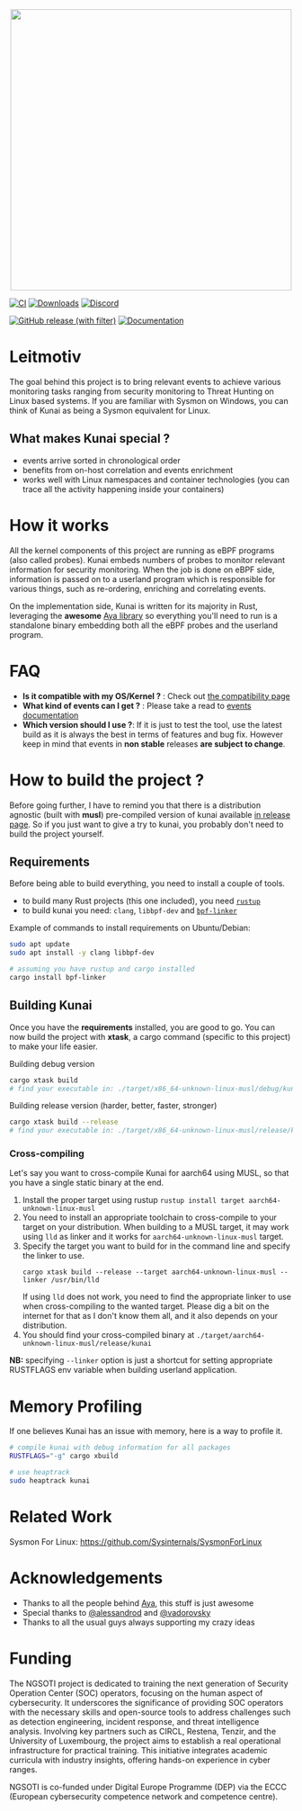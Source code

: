 <div align="center"><img src="assets/logo.svg" width="500"/></div>

[![CI](https://img.shields.io/github/actions/workflow/status/0xrawsec/kunai/ci.yml?style=for-the-badge)](https://github.com/0xrawsec/kunai/actions/workflows/ci.yml)
[![Downloads](https://img.shields.io/github/downloads/0xrawsec/kunai/total.svg?style=for-the-badge)]()
[![Discord](https://img.shields.io/badge/Discord-chat-5865F2?style=for-the-badge&logo=discord)](https://discord.com/invite/AUMaBvHvNU)

[![GitHub release (with filter)](https://img.shields.io/github/v/release/0xrawsec/kunai?style=for-the-badge&label=stable&color=green)](https://github.com/0xrawsec/kunai/releases/latest)
[![Documentation](https://img.shields.io/badge/docs-stable-blue.svg?style=for-the-badge&logo=docsdotrs)](https://why.kunai.rocks)

<!--
[![GitHub Latest Release](https://img.shields.io/github/v/release/kunai-project/kunai?include_prereleases&style=for-the-badge)](https://github.com/kunai-project/kunai/releases)
[![Documentation](https://img.shields.io/badge/docs-latest-orange.svg?style=for-the-badge&logo=docsdotrs)](https://why.kunai.rocks/docs/next/quickstart)
-->

# Leitmotiv

The goal behind this project is to bring relevant events to achieve 
various monitoring tasks ranging from security monitoring to Threat Hunting on 
Linux based systems. If you are familiar with Sysmon on Windows, you can think of Kunai as being a Sysmon equivalent for Linux.

## What makes Kunai special ?

* events arrive sorted in chronological order
* benefits from on-host correlation and events enrichment
* works well with Linux namespaces and container technologies (you can trace all the activity happening inside your containers)

# How it works

All the kernel components of this project are running as eBPF programs (also called probes). Kunai embeds numbers of probes to monitor relevant information for security monitoring. When the job is done on eBPF side, information is passed on to a userland program which is responsible for various things, such as re-ordering, enriching and correlating events.

On the implementation side, Kunai is written for its majority in Rust, leveraging the **awesome** [Aya library](https://github.com/aya-rs/aya) so everything you'll need to run is a standalone binary embedding both all the eBPF probes and the userland program.

# FAQ

* **Is it compatible with my OS/Kernel ?** : Check out [the compatibility page](https://why.kunai.rocks/docs/compatibility)
* **What kind of events can I get ?** : Please take a read to [events documentation](https://why.kunai.rocks/docs/category/kunai---events)
* **Which version should I use ?**: If it is just to test the tool, use the latest build as it is always the best in terms of features and bug fix. However keep in mind that events in **non stable** releases **are subject to change**.

# How to build the project ?

Before going further, I have to remind you that there is a distribution agnostic (built with **musl**) pre-compiled version of kunai available [in release page](https://github.com/0xrawsec/kunai/releases/latest). So if you just want to give a try to kunai, you probably don't need to build the project yourself.

## Requirements

Before being able to build everything, you need to install a couple of tools.

* to build many Rust projects (this one included), you need [`rustup`](https://www.rust-lang.org/tools/install)
* to build kunai you need: `clang`, `libbpf-dev` and [`bpf-linker`](https://github.com/aya-rs/bpf-linker)

Example of commands to install requirements on Ubuntu/Debian:

```bash
sudo apt update
sudo apt install -y clang libbpf-dev

# assuming you have rustup and cargo installed
cargo install bpf-linker
```

## Building Kunai

Once you have the **requirements** installed, you are good to go. You can now build the project with **xtask**, a cargo command (specific to this project) to make your life easier.

Building debug version
```bash
cargo xtask build
# find your executable in: ./target/x86_64-unknown-linux-musl/debug/kunai
```

Building release version (harder, better, faster, stronger)
```bash
cargo xtask build --release
# find your executable in: ./target/x86_64-unknown-linux-musl/release/kunai
```

### Cross-compiling

Let's say you want to cross-compile Kunai for aarch64 using MUSL, so that you have a single static binary at the end.

1. Install the proper target using rustup `rustup install target aarch64-unknown-linux-musl`
2. You need to install an appropriate toolchain to cross-compile to your target on your distribution. When building to a
MUSL target, it may work using `lld` as linker and it works for `aarch64-unknown-linux-musl` target.
3. Specify the target you want to build for in the command line and specify the linker to use.
   ```
   cargo xtask build --release --target aarch64-unknown-linux-musl --linker /usr/bin/lld
   ```
   If using `lld` does not work, you need to find the appropriate linker to use when cross-compiling to the wanted target.
   Please dig a bit on the internet for that as I don't know them all, and it also depends on your distribution.
4. You should find your cross-compiled binary at `./target/aarch64-unknown-linux-musl/release/kunai`

**NB:** specifying `--linker` option is just a shortcut for setting appropriate RUSTFLAGS env variable when building userland
application.

# Memory Profiling

If one believes Kunai has an issue with memory, here is a way to profile it.

```bash
# compile kunai with debug information for all packages
RUSTFLAGS="-g" cargo xbuild

# use heaptrack
sudo heaptrack kunai
```

# Related Work

Sysmon For Linux: https://github.com/Sysinternals/SysmonForLinux

# Acknowledgements

* Thanks to all the people behind [Aya](https://github.com/aya-rs), this stuff is just awesome
* Special thanks to [@alessandrod](https://github.com/alessandrod) and [@vadorovsky](https://github.com/vadorovsky)
* Thanks to all the usual guys always supporting my crazy ideas

# Funding

The NGSOTI project is dedicated to training the next generation of Security Operation Center (SOC) operators, focusing on the human aspect of cybersecurity.
It underscores the significance of providing SOC operators with the necessary skills and open-source tools to address challenges such as detection engineering, 
incident response, and threat intelligence analysis. Involving key partners such as CIRCL, Restena, Tenzir, and the University of Luxembourg, the project aims
to establish a real operational infrastructure for practical training. This initiative integrates academic curricula with industry insights, 
offering hands-on experience in cyber ranges.

NGSOTI is co-funded under Digital Europe Programme (DEP) via the ECCC (European cybersecurity competence network and competence centre).
